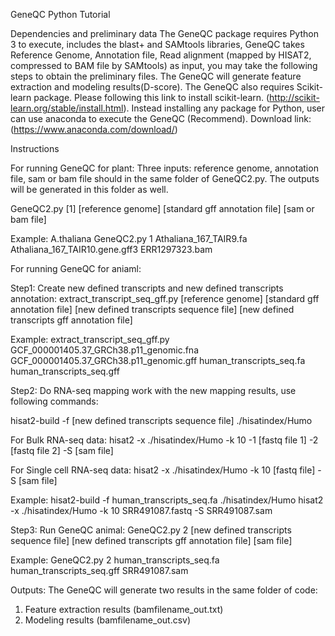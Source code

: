GeneQC Python Tutorial

Dependencies and preliminary data
The GeneQC package requires Python 3 to execute, includes the blast+ and SAMtools libraries, GeneQC takes Reference Genome, Annotation file, Read alignment (mapped by HISAT2, compressed to BAM file by SAMtools) as input, you may take the following steps to obtain the preliminary files. The GeneQC will generate feature extraction and modeling results(D-score).
The GeneQC also requires Scikit-learn package. Please following this link to install scikit-learn. (http://scikit-learn.org/stable/install.html). Instead installing any package for Python, user can use anaconda to execute the GeneQC (Recommend). Download link: (https://www.anaconda.com/download/)

Instructions

For running GeneQC for plant:
Three inputs: reference genome, annotation file, sam or bam file should in the same folder of GeneQC2.py. The outputs will be generated in this folder as well.

GeneQC2.py [1] [reference genome] [standard gff annotation file] [sam or bam file]

Example: A.thaliana
GeneQC2.py 1 Athaliana_167_TAIR9.fa Athaliana_167_TAIR10.gene.gff3 ERR1297323.bam

For running GeneQC for aniaml:

Step1: Create new defined transcripts and new defined transcripts annotation:
extract_transcript_seq_gff.py [reference genome] [standard gff annotation file] [new defined transcripts sequence file] [new defined transcripts gff annotation file]

Example:
extract_transcript_seq_gff.py GCF_000001405.37_GRCh38.p11_genomic.fna GCF_000001405.37_GRCh38.p11_genomic.gff human_transcripts_seq.fa human_transcripts_seq.gff

Step2: Do RNA-seq mapping work with the new mapping results, use following commands:

hisat2-build -f [new defined transcripts sequence file] ./hisatindex/Humo

For Bulk RNA-seq data:
hisat2 -x ./hisatindex/Humo -k 10 -1 [fastq file 1] -2 [fastq file 2] -S [sam file]

For Single cell RNA-seq data:
hisat2 -x ./hisatindex/Humo -k 10 [fastq file] -S [sam file]

Example:
hisat2-build -f human_transcripts_seq.fa ./hisatindex/Humo
hisat2 -x ./hisatindex/Humo -k 10 SRR491087.fastq -S SRR491087.sam

Step3: Run GeneQC animal:
GeneQC2.py 2 [new defined transcripts sequence file] [new defined transcripts gff annotation file] [sam file]

Example:
GeneQC2.py 2 human_transcripts_seq.fa human_transcripts_seq.gff SRR491087.sam

Outputs:
The GeneQC will generate two results in the same folder of code:
1.	Feature extraction results (bamfilename_out.txt)
2.	Modeling results (bamfilename_out.csv)
